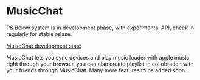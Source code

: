 # MusicChat

PS Below system is in development phase, with experimental API, check in regularly for stable relase.

[MuiscChat development state](https://musicchattest.herokuapp.com/ "MusicChat")

MusicChat lets you sync devices and play music louder with apple music right through your browser, you can also create playlist in collobration with your friends through MusicChat. Many more features to be added soon...

